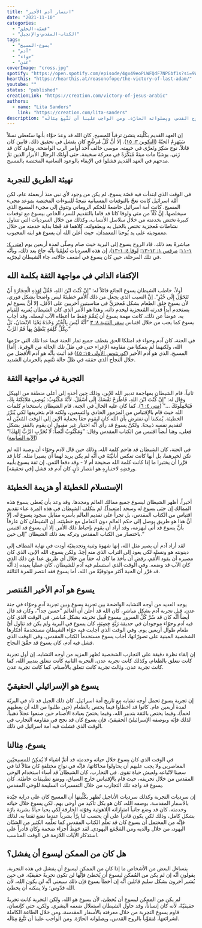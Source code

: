 ```yaml
---
title: "انتصار آدم الأخير"
date: "2021-11-10"
categories:
  - "قضيّة-الخلق"
  - "الكتاب-المقدس-والإنجيل"
tags:
  - "يسوع-المسيح"
  - "آدم"
  - "حواء"
  - "عدن"
coverImage: "cross.jpg"
spotify: "https://open.spotify.com/episode/4gx49eoPLWFQdF7NPGbf1s?si=9WSFtMYAT1CWDrpIjtRl2A"
hearthis: "https://hearthis.at/reasonofope/the-victory-of-last-adam/"
youtube: ""
status: "published"
creationLink: "https://creation.com/victory-of-jesus-arabic"
authors:
  - name: "Lita Sanders"
    link: "https://creation.com/lita-sanders"
description: "لم يكن من الممكن ليسوع أن يُخطئ، لأن يسوع هو الله. ولكن التجربة كانت تجربةً حقيقيّةً، لأنه كان إنساناً، وقد حاول الشيطان استغلال ضعفه البشري. ولكن، حتى كإنسان، قاوم يسوع التجربة من خلال معرفته بالأسفار المقدسة، ومن خلال الطاعة الكاملة لشرائعها، مُتقوِّياً بالروح القدس، وبِصلواته الحارّة. ومن الواجب علينا أن نَتَّبِعَ مِثالَه."
---
```


إن العهد القديم بكُلِّيته ينشئ ترقباً للمسيح. كان الله قد وعدَ حوَّاء بأنها ستُعطى نسلاً سَيَهزِمُ الحيّةً ([التكوين ٣: ١٥](https://my.bible.com/bible/101/GEN.3.15)). إلا أنَّ كُلَّ مُرشَّحٍ كان يفشل في تحقيق ذلك. قايين كان قاتلاً. نوح سَكِرَ وتَعرَّى في خيمته. موسى خالف أحد أوامر الرب الواضحة. وداود كان قد زَنى. يوشيّا مات ميتةً مُبَكِّرَةً في معركة سخيفة. حتى أولئك الرجال الأبرار الذين تمَّ مدحهم في العهد القديم فشلوا في الإيفاء بالوعود السامية المختصة بالمسيح.

## تهيئة الطريق للتجربة

في الوقت الذي ابتدأت فيه قصّة يسوع، لم يكن من وجود لأي نبي منذ أربعمئة عام، لكن أُمَّة اسرائيل كانت تعجّ بالتوقعات المسيانية نتيجةً للنبوءات المختصة بموعد مجيء المسيح. كانت أمة اسرائيل خاضعةً للحكم الروماني وتتوق إلى مجيء المسيح الذي سيخلصها. إنَّ كُلّاً من متى ولوقا كانا قد قاما بالتقديم للسرد الخاص بيسوع مع توقعات كبيرة تختض بخدمته من خلال سلاسل الأنساب، وكذلك من خلال السرديات التي تتناول نشاطات مُعجزية تختص بالحبل به وبطفولته. كِلاهما قد قَصّا بداية خدمته من خلال معموديته على يد يُوحنا المعمدان، حيث أعلن الله أن يسوع هو ابنه المحبوب.

مباشرةً بعد ذلك، قاد الروح يسوع إلى البرية حيث صام وصلّى لمدة أربعين يوم ([متى ٤: ١-١١](https://my.bible.com/bible/101/MAT.4.1-11)؛ [مرقس ١: ١٢-١٣](https://my.bible.com/bible/101/MRK.1.12-13)؛ [لوقا ٤: ١-١٣](https://my.bible.com/bible/101/LUK.4.1-13)). إن هذه السرديات تُعلِمُنا بأنَّه جاع بعد ذلك، وبأنَّه في تلك المرحلة، حين كان يسوع في أضعف حالاته، جاء الشيطان ليجرّبه.

## الإكتفاء الذاتي في مواجهة الثقة بكلمة الله

أولاً، خاطب الشيطان يسوع الجائع قائلاً له: ”إِنْ كُنْتَ ابْنَ اللهِ، فَقُلْ لِهَذِهِ الْحِجَارَةِ أَنْ تَتَحَوَّلَ إِلَى خُبْزٍ“. إنَّ السبب الذي يجعل من ذلك الأمر خطيئةً ليس واضحاً بشكل فوري، لأن يسوع خلق الطعام بشكل مُعجزيٍّ في مناسبتين أُخريين على الأقل. إلا أنَّ يسوع لم يستخدم أبداً قدرته المُعجزية ليخدم ذاته، وهذا هو الأمر الذي كان الشيطان يُغريه للقيام به. عوضاً عن ذلك، كانت مهمة يسوع أن يُتمِّمَ فقط ما أعطاه الآب ليعمله. وقد أجاب يسوع كما يجب من خلال اقتباس [سفر التثنية ٨](https://bible.com/bible/101/deu.8.3.KEH)[: ٣](https://bible.com/bible/101/deu.8.3.KEH) ”أَنَّهُ لَيْسَ بِالْخُبْزِ وَحْدَهُ يَحْيَا الإِنْسَانُ، بَلْ بِكُلِّ كَلِمَةٍ يَنْطِقُ بِها فَمُ الرَّبِّ.“

في الجنة، كان آدم وحواء قد امتلكا الحق بقطف جميع ثمار الجنة فيما عدا تلك التي حرّمها الله، ولكنهما لم يتمكنا من مقاومة الإغراء حتى في ظلّ تلك الحالة من الوِفرة. \[أما\] المسيح، الذي هو آدم الأخير ([كورنثوس الأولى ١٥: ٤٥](https://my.bible.com/bible/101/1CO.15.45)) قد أثبت بأنَّه هو آدم الأفضل من خلال النجاح الذي حققه في ظلّ حالة تتَّسِم بالحرمان الشديد.

## التجربة في مواجهة الثقة

ثانياً، قام الشيطان بمهاجمة تدبير الله للإبن، وذلك حين أخذه إلى أعلى منطقة من الهيكل وقال له: ”إِنْ كُنْتَ ابْنَ اللهِ، فَاطْرَحْ نَفْسَكَ إِلَى أَسْفَلُ، لأَنَّهُ مَكْتُوبٌ: يُوصِي مَلائِكَتَهُ بِكَ، فَيَحْمِلُونَكَ …“ ([متى ٤: ٦](https://bible.com/bible/101/mat.4.6.KEH)). كما كان عليه الحال في الجنة، قام الشيطان باستخدام كلمات الله حيث قام بالإقتباس من المزمور الحادي والتسعين، ولكنه قام بتحريفها لكي يُبَرِّرَ الخطيئة. يُمكننا أن نفترض بأن الله كان ليقوم حقاً بحماية الإبن إلى الوقت المُعيَّن له لتقديم نفسه ذبيحةً. ولكنَّ يسوع قد رأى أنَّه اختبار غير مقبول أن يقوم بالقفز بشكل فعلي. وهنا أيضاً اقتبس من الكتاب المقدس وقال: ”وَمَكْتُوبٌ أَيْضاً: لَا تُجَرِّبِ الرَّبَّ إِلهَكَ!“ ([الآية السابعة](https://bible.com/bible/101/mat.4.7.KEH))

في الجنة، كان الشيطان قد هاجم كلمة الله، وذلك حين قال لآدم وحوّاء أن وصية الله لم تكن لخيرهما، بل أنها كانت تعكس أنانيَّتَهُ في أنَّه لم يكن يريد لهما أن يصيرا مثله. كانا قد قرَّرا أن يختبرا ما إذا كانت كلمة الله صحيحة أم لا - وقد دفعا الثمن. إن ثقة يسوع بأبيه ورفضِهِ لاختبارِهِ هو انتصار ثانٍ كان آدم قد فشل \[في تحقيقه\].

## الإستسلام للخطيئة أو هزيمة الخطيئة

أخيراً، أظهر الشيطان ليسوع جميع ممالك العالم ومجدها. وقد وعد بأن يُعطي يسوع هذه الممالك إن جثى يسوع له وسجد \[متعبداً\]. لم يتكلف الشيطان في هذه المرة عناء تقديم اقتباس من الكتاب المقدس، بل تجرأ على تقديم العالم بأسره مقابل سجود يسوع له. إلا أنَّ هذا هو طريق يوصل إلى حكم العالم دون التعامل مع خطيئته. إن الشيطان كان عارفاً بأنَّ يسوع قد أتى ليهزمه، وقد أراد أن يقوم بإحباط ذلك الأمر. إلا أن يسوع قد اقتبس باختصار من الكتاب المقدس وتركه بعد ذلك الشيطان ”إلى حين.“

لقد أراد آدم أن يصير مثل الله، إنها شهوة وثنية وتجديفيّة أودت في نهاية المطاف إلى دينونته هو ونسله لكي يعود إلى التراب الذي منه إُخِذَ. ولكن يسوع، الله الإبن، الذي كان مصيره أن يقود الأُمَم، رفض أن يأخذ ما كان له حقاً من خلال أي طريق عدا عن ذلك الذي كان الآب قد وضعه. وفي الوقت الذي استسلم فيه آدم للشيطان، كان عملياً يعبده إذ أنَّه قد قرَّر أن الحية أكثر موثوقيّةً من الله، أما يسوع فقد انتصر للمرة الثالثة.

## يسوع هو آدم الأخير المُنتصر

يوجد العديد من أوجه التشابه الواضحة بين تجربة يسوع وبين تجربة آدم وحوّاء في جنة عدن. قبل تجربة آدم بشكل مباشرٍ، كان الله قد أعلن أن العالم ”حسن جداً“، وكان قد قال أيضاً أنَّه كان قد سُرَّ كُلَّ السرور بيسوع قُبيل تجربته بشكل مُباشر. في الوقت الذي كان فيه آدم وحوّاء موجودان في حديقة رَيَّةٍ خِصِبَةٍ، كان يسوع في البرية ولم يكن قد تناول أيَّ طعام طوال أربعين يوم. وفي الوقت الذي أجابت فيه حوّاء الشيطان مستخدمةً أفكارها الشخصية المبنية على تصورّاتها، أجاب يسوع مستخدماً الكتاب المقدس. وفي الوقت الذي فشل فيه آدم، كان يسوع قد حقّقَ النجاح.

إن إلقاء نظرة دقيقة على التجارب الشخصية تُظهر المزيد من أوجه التشابه. إن أول تجربة كانت تتعلق بالطعام، وكذلك كانت تجربة عدن. التجربة الثانية كانت تتعلق بتدبير الله، كما كانت تجربة عدن. وثالث تجربة كانت تتعلق بالأصنام، كما كانت تجربة عدن.

## يسوع هو الإسرائيلي الحقيقيّ

إن تجربة يسوع تحمل أوجه تشابه مع تاريخ أمة اسرائيل. كان ذلك الجيل قد تاه في البريّة لمدة أربعين عام. كانوا قد أخطأوا فيما يختص بالطعام (حين طلبوا من الله أن يعطيهم لحماً)، وفيما يختص بالثقة بتدبير الله، وفيما يختصّ بعبادة الأصنام حين صنعوا عجلاً ذهبياً. لذلك فإنَه وبوصفه الإسرائيليّ الحقيقيّ، فإن يسوع كان قد نجح في مقاومة التجارب في الوقت الذي فشلت فيه أمة اسرائيل في ذلك.

## يسوع، مِثالنا

في الوقت الذي كان يسوع خلال حياته وخدمته قد أتمَّ اشياء لا يُمكِنُ للمسيحيّين المعاصرين ولا يجب عليهم أن يحاولوا محاكاتها، فإنَّه في نواحٍ مختلفةٍ كان مثالاً لنا في سعينا لاتّباعه ولعيش حياة تقوى. في التجارب، كان الشيطان قد أساء استخدام الوحي المقدس من خلال تحريفه، حيث قام بالإقتباس خارج السياق، ووضع تطبيقات خاطئة. كان يسوع قد واجه تلك التجارب من خلال التفسيرات السليمة للوحي المقدس.

إن سرديات التجربة وكذلك سرديات الأناجيل تُظهر بكُلِّيتها أن المسيح كان على دراية جيّدة بالأسفار المقدسة. بوصفه الله، كان هو بكل تأكيد من أوحى بهم. لكن يسوع خلال حياته وخدمته، كان قد وضع جانباً امتيازاته اللاهوتية وقوّته الخارقة لكي يحيا حياةً بشرية بارّة بشكل كامل، وذلك لكي يكون قادراً على أن يحسب لنا بِرَّاً بشرياً عندما نضع ثقتنا به. لذلك فإنَّه من المحتمل أن يسوع كان قد تعلَّم الكتاب المقدس كما تعلَّمه الكثير من الشبّان اليهود، من خلال والديه ومن المَجْمَع اليهودي. لقد حَفِظَ أجزاء ضخمة وكان قادراً على استذكار الآيات اللازمة في الوقت المناسب.[](https://www.facebook.com/sharer/sharer.php?u=https%3A%2F%2Fcreation.com%2Fvictory-of-jesus-arabic&quote=%D8%A7%D9%86%D8%AA%D8%B5%D8%A7%D8%B1+%D9%8A%D8%B3%D9%88%D8%B9+-+creation.com)

## هل كان من الممكن ليسوع أن يفشل؟

يتساءل البعض من الأشخاص ما إذا كان من الممكن ليسوع أن يفشل في هذه التجربة. يقولون أنَّه إن لم يكن من المُمكن ليسوع أن يُخطئ فإنَّها لن تكون تجربةً حقيقيّة. في حين يُشير آخرون بشكل سليم قائلين أنَّه إن أخطأ يسوع فإن ذلك سيعني أنَّه لن يكون الله، لأن الله قدّوس؛ ولا يمكنه أن يخطئ.

لم يكن من الممكن ليسوع أن يُخطئ، لأن يسوع هو الله. ولكن التجربة كانت تجربةً حقيقيّةً، لأنه كان إنساناً، وقد حاول الشيطان استغلال ضعفه البشري. ولكن، حتى كإنسان، قاوم يسوع التجربة من خلال معرفته بالأسفار المقدسة، ومن خلال الطاعة الكاملة لشرائعها، مُتقوِّياً بالروح القدس، وبِصلواته الحارّة. ومن الواجب علينا أن نَتَّبِعَ مِثالَه.
